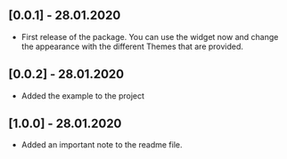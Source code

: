 ## [0.0.1] - 28.01.2020

* First release of the package. You can use the widget now and change the appearance with the different Themes that are provided.

## [0.0.2] - 28.01.2020

* Added the example to the project

## [1.0.0] - 28.01.2020

* Added an important note to the readme file.

